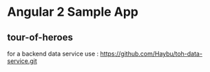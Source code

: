 # Angular 2 Sample App

## tour-of-heroes

for a backend data service use : https://github.com/Haybu/toh-data-service.git
